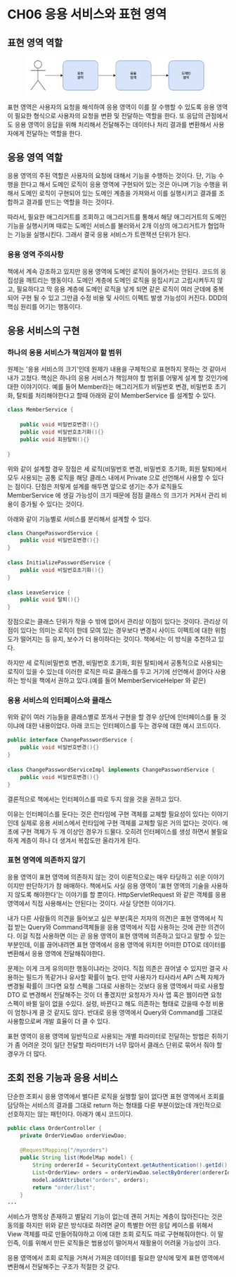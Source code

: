 # CH06 응용 서비스와 표현 영역

## 표현 영역 역할

<figure><img src="../../.gitbook/assets/image (4) (1) (1) (1) (2) (1).png" alt=""><figcaption></figcaption></figure>

표현 영역은 사용자의 요청을 해석하여 응용 영역이 이를 잘 수행할 수 있도록 응용 영역이 필요한 형식으로 사용자의 요청을 변환 및 전달하는 역할을 한다. 또 응답의 관점에서도 응용 영역이 응답을 위해 처리해서 전달해주는 데이터나 처리 결과를 변환해서 사용자에게 전달하는 역할을 한다.

## 응용 영역 역할

응용 영역의 주된 역할은 사용자의 요청에 대해서 기능을 수행하는 것이다. 단, 기능 수행을 한다고 해서 도메인 로직이 응용 영역에 구현되어 있는 것은 아니며 기능 수행을 위해서 도메인 로직이 구현되어 있는 도메인 계층을 가져와서 이를 실행시키고 결과를 조합하고 결과를 만드는 역할을 하는 것이다.

따라서, 필요한 애그리거트를 조회하고 애그리거트를 통해서 해당 애그리거트의 도메인 기능을 실행시키며 때로는 도메인 서비스를 불러와서 2개 이상의 애그리거트가 협업하는 기능을 실행시킨다. 그래서 결국 응용 서비스가 트랜잭션 단위가 된다.

### 응용 영역 주의사항

책에서 계속 강조하고 있지만 응용 영역에 도메인 로직이 들어가서는 안된다. 코드의 응집성을 깨트리는 행동이다. 도메인 계층에 도메인 로직을 응집시키고 고립시켜두지 않고, 필요하다고 막 응용 계층에 도메인 로직을 넣게 되면 같은 로직이 여러 군데에 중복되어 구현 될 수 있고 그만큼 수정 비용 및 사이드 이펙트 발생 가능성이 커진다. DDD의 핵심 원리를 어기는 행동이다.



## 응용 서비스의 구현

### 하나의 응용 서비스가 책임져야 할 범위

원제는 '응용 서비스의 크기'인데 원제가 내용을 구체적으로 표현하지 못하는 것 같아서 내가 고쳤다. 핵심은 하나의 응용 서비스가 책임져야 할 범위를 어떻게 설계 할 것인가에 대한 이야기이다. 예를 들어 Member라는 애그리거트가 비밀번호 변경, 비밀번호 초기화, 탈퇴를 처리해야한다고 할때 아래와 같이 MemberService 를 설계할 수 있다.

```java
class MemberService {
    
    public void 비밀번호변경(){}
    public void 비밀번호초기화(){}
    public void 회원탈퇴(){}
    
}
```

위와 같이 설계할 경우 장점은 세 로직(비밀번호 변경, 비밀번호 초기화, 회원 탈퇴)에서 모두 사용되는 공통 로직을 해당 클래스 내에서 Private 으로 선언해서 사용할 수 있다는 점이다. 단점은 저렇게 설계를 해두면 앞으로 생기는 추가 로직들도 MemberService 에 생길 가능성이 크기 때문에 점점 클래스 의 크기가 커져서 관리 비용이 증가될 수 있다는 것이다.



아래와 같이 기능별로 서비스를 분리해서 설계할 수 있다.&#x20;

```java
class ChangePasswordService {
    public void 비밀번호변경(){}
}

class InitializePasswordService {
    public void 비밀번호초기화(){}
}

class LeaveService {
    public void 탈퇴(){}
}
```

장점으로는 클래스 단위가 작을 수 밖에 없어서 관리상 이점이 있다는 것이다. 관리상 이점이 있다는 의미는 로직이 한데 모여 있는 경우보다 변경시 사이드 이펙트에 대한 위험도가 떨어지는 등 유지, 보수가 더 용이하다는 것이다. 책에서는 이 방식을 추천하고 있다.

하지만 세 로직(비밀번호 변경, 비밀번호 초기화, 회원 탈퇴)에서 공통적으로 사용되는 로직이 있을 수 있는데 이러한 로직은 따로 클래스를 두고 거기에 선언해서 끌어다 사용하는 방식을 책에서 권하고 있다.(예를 들어 MemberServiceHelper 와 같은)



### 응용 서비스의 인터페이스와 클래스

위와 같이 여러 기능들을 클래스별로 쪼개서 구현을 할 경우 상단에 인터페이스를 둘 것이냐에 대한 내용이었다. 아래 코드는 인터페이스를 두는 경우에 대한 예시 코드이다.

```java
public interface ChangePasswordService {
    public void 비밀번호변경(){}
}

class ChangePasswordServiceImpl implements ChangePasswordService {
    public void 비밀번호변경(){}
}
```

결론적으로 책에서는 인터페이스를 따로 두지 않을 것을 권하고 있다.&#x20;

이유는 인터페이스를 둔다는 것은 런타임에 구현 객체를 교체할 필요성이 있다는 이야기인데 실제로 응용 서비스에서 런타임에 구현 객체를 교체할 일은 거의 없다는 것이다. 애초에 구현 객체가 두 개 이상인 경우가 드물다. 오히려 인터페이스를 생성 하면서 불필요하게 계층이 하나 더 생겨서 복잡도만 올라가게 된다.



### 표현 영역에 의존하지 않기

응용 영역이 표현 영역에 의존하지 않는 것이 이론적으로는 매우 타당하고 쉬운 이야기이지만 판단하기가 참 애매하다. 책에서도 사실 응용 영역이 '표현 영역의 기술을 사용하지 않도록 해야한다'는 이야기를 할 뿐이다. HttpServletRequest 와 같은 객체를 응용 영역에서 직접 사용해서는 안된다는 것이다. 사실 당연한 이야기다.

내가 다른 사람들의 의견을 들어보고 싶은 부분(혹은 저자의 의견)은 표현 영역에서 직접 받는 Query와 Command객체들을 응용 영역에서 직접 사용하는 것에 관한 의견이다. 이걸 직접 사용하면 이는 곧 응용 영역이 표현 영역에 의존하고 있다고 말할 수 있는 부분인데, 이를 끊어내려면 표현 영역에서 응용 영역에 위치한 어떠한 DTO로 데이터를 변환해서 응용 영역에 전달해줘야한다.

문제는 이게 크게 유의미한 행동이냐라는 것이다. 직접 의존은 끊어낼 수 있지만 결국 사용하는 필드가 똑같거나 유사할 확률이 높다. 만약 사용자가 타사라서 API 스펙 자체가 변경될 확률이 크다면 요청 스펙을 그대로 사용하는 것보다 응용 영역에서 따로 사용할 DTO 로 변경해서 전달해주는 것이 더 좋겠지만 요청자가 자사 앱 혹은 웹이라면 요청 스펙이 바뀔 일이 없을 수있다. 설령, 바뀐다고 해도 의존하는 형태로 갔을때 수정 비용이 엄청나게 클 것 같지도 않다. 반대로 응용 영역에서 Query와 Command를 그대로 사용함으로써 개발 효율이 더 클 수 있다.

표현 영역이 응용 영역에 일반적으로 사용되는 개별 파라미터로 전달하는 방법은 취하기가 좀 어려운 것이 일단 전달할 파라미터가 너무 많아서 클래스 단위로 묶어서 줘야 할 경우가 더 많다.



## 조회 전용 기능과 응용 서비스

단순한 조회시 응용 영역에서 별다른 로직을 실행할 일이 없다면 표현 영역에서 조회를 담당하는 서비스의 결과를 그대로 return 하는 형태를 다룬 부분이었는데 개인적으로 선호하지는 않는 패턴이다. 아래가 예시 코드이다.

```java
public class OrderController {
	private OrderViewDao orderViewDao;

	@RequestMapping("/myorders")
	public String list(ModelMap model) {
		String ordererId = SecurityContext.getAuthentication().getId();
		List<OrderView> orders = orderViewDao.selectByOrderer(ordererId);
		model.addAttribute("orders", orders);
		return "order/list";
	}
...
```

서비스가 명목상 존재하고 별달리 기능이 없는데 괜히 거치는 계층이 많아진다는 것은 동의를 하지만 위와 같은 방식대로 하려면 굳이 특별한 어떤 응답 케이스를 위해서 View 객체를 따로 만들어줘야하고 이에 대한 조회 로직도 따로 구현해줘야한다. 이 말인즉, 이를 위해서 만든 로직들은 범용성이 떨어져서 재활용이 어려울 가능성이 크다.

응용 영역에서 조회 로직을 거쳐서 가져온 데이터를 필요한 양식에 맞게 표현 영역에서 변환해서 전달해주는 구조가 적절한 것 같다.
